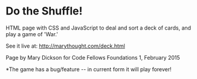 # Do the Shuffle!

HTML page with CSS and JavaScript to deal and sort a deck of cards, and play a game of 'War.'

See it live at: http://marythought.com/deck.html

Page by Mary Dickson for Code Fellows Foundations 1, February 2015

*The game has a bug/feature -- in current form it will play forever!
